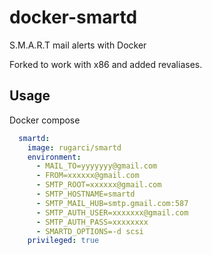 # docker-smartd


S.M.A.R.T mail alerts with Docker

Forked to work with x86 and added revaliases.

## Usage

Docker compose

```yaml
  smartd:
    image: rugarci/smartd
    environment:
      - MAIL_TO=yyyyyyy@gmail.com
      - FROM=xxxxxx@gmail.com
      - SMTP_ROOT=xxxxxx@gmail.com
      - SMTP_HOSTNAME=smartd
      - SMTP_MAIL_HUB=smtp.gmail.com:587
      - SMTP_AUTH_USER=xxxxxxx@gmail.com
      - SMTP_AUTH_PASS=xxxxxxxx
      - SMARTD_OPTIONS=-d scsi
    privileged: true
```
